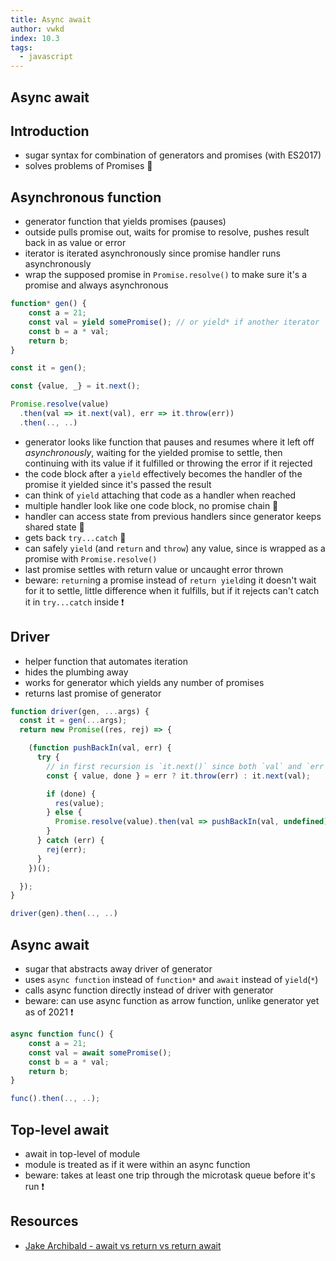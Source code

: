 ```yaml
---
title: Async await
author: vwkd
index: 10.3
tags:
  - javascript
---
```

## Async await



## Introduction

- sugar syntax for combination of generators and promises (with ES2017)
- solves problems of Promises 🎉



## Asynchronous function

- generator function that yields promises (pauses)
- outside pulls promise out, waits for promise to resolve, pushes result back in as value or error
- iterator is iterated asynchronously since promise handler runs asynchronously
- wrap the supposed promise in `Promise.resolve()` to make sure it's a promise and always asynchronous

```javascript
function* gen() {
    const a = 21;
    const val = yield somePromise(); // or yield* if another iterator
    const b = a * val;
    return b;
}

const it = gen();

const {value, _} = it.next();

Promise.resolve(value)
  .then(val => it.next(val), err => it.throw(err))
  .then(.., ..)
```

- generator looks like function that pauses and resumes where it left off *asynchronously*, waiting for the yielded promise to settle, then continuing with its value if it fulfilled or throwing the error if it rejected
- the code block after a `yield` effectively becomes the handler of the promise it yielded since it's passed the result
- can think of `yield` attaching that code as a handler when reached
- multiple handler look like one code block, no promise chain 🎉
- handler can access state from previous handlers since generator keeps shared state 🎉
- gets back `try...catch` 🎉
- can safely `yield` (and `return` and `throw`) any value, since is wrapped as a promise with `Promise.resolve()`
- last promise settles with return value or uncaught error thrown
- beware: `return`ing a promise instead of `return yield`ing it doesn't wait for it to settle, little difference when it fulfills, but if it rejects can't catch it in `try...catch` inside ❗️



## Driver

- helper function that automates iteration
- hides the plumbing away
- works for generator which yields any number of promises
- returns last promise of generator

```javascript
function driver(gen, ...args) {
  const it = gen(...args);
  return new Promise((res, rej) => {

    (function pushBackIn(val, err) {
      try {
        // in first recursion is `it.next()` since both `val` and `err` are `undefined`
        const { value, done } = err ? it.throw(err) : it.next(val);

        if (done) {
          res(value);
        } else {
          Promise.resolve(value).then(val => pushBackIn(val, undefined), err => pushBackIn(undefined, err));
        }
      } catch (err) {
        rej(err);
      }
    })();

  });
}

driver(gen).then(.., ..)
```



## Async await

- sugar that abstracts away driver of generator
- uses `async function` instead of `function*` and `await` instead of `yield`(`*`)
- calls async function directly instead of driver with generator
- beware: can use async function as arrow function, unlike generator yet as of 2021 ❗️

```javascript
async function func() {
    const a = 21;
    const val = await somePromise();
    const b = a * val;
    return b;
}

func().then(.., ..);
```



## Top-level await

- await in top-level of module
- module is treated as if it were within an async function
- beware: takes at least one trip through the microtask queue before it's run ❗️



## Resources

- [Jake Archibald - await vs return vs return await](https://jakearchibald.com/2017/await-vs-return-vs-return-await/)